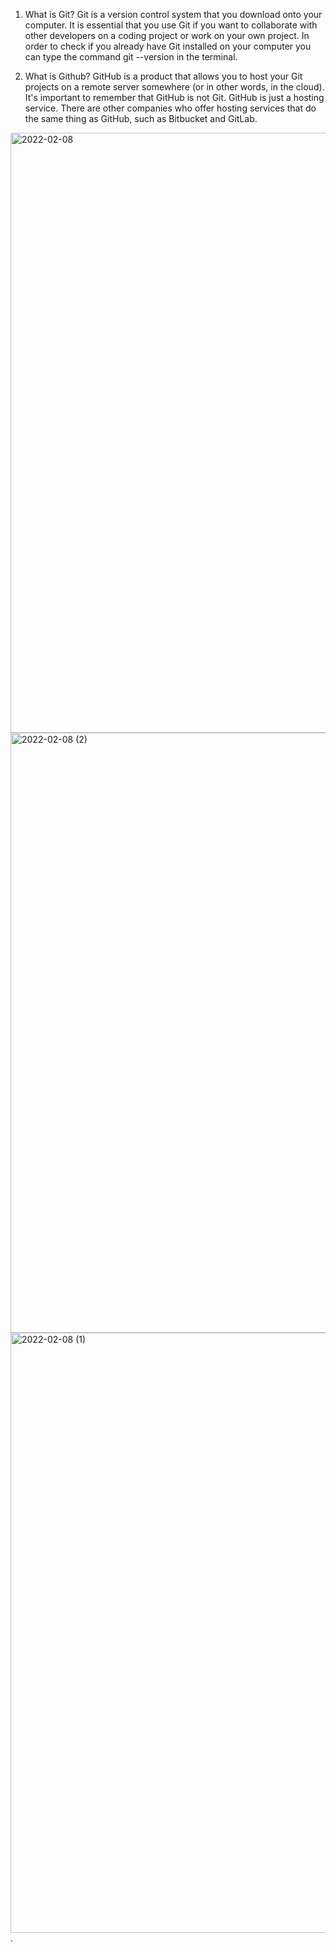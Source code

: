 1. What is Git?
Git is a version control system that you download onto your computer. 
It is essential that you use Git if you want to collaborate with other developers on a coding project or work on your own project.
In order to check if you already have Git installed on your computer you can type the command git --version in the terminal.

2. What is Github?
GitHub is a product that allows you to host your Git projects on a remote server somewhere (or in other words, in the cloud).
It's important to remember that GitHub is not Git. GitHub is just a hosting service. 
There are other companies who offer hosting services that do the same thing as GitHub, such as Bitbucket and GitLab.


<img width="960" alt="2022-02-08" src="https://user-images.githubusercontent.com/65388647/152986992-823ebfc4-29d4-4398-b4c1-8a61e1d8059f.png">
<img width="960" alt="2022-02-08 (2)" src="https://user-images.githubusercontent.com/65388647/152987033-3f64f7b6-0e26-49b0-83b6-2a5f35fc0fd6.png">
<img width="960" alt="2022-02-08 (1)" src="https://user-images.githubusercontent.com/65388647/152987063-460629af-97dd-45b0-add5-e7c5654e37bf.png">
.

